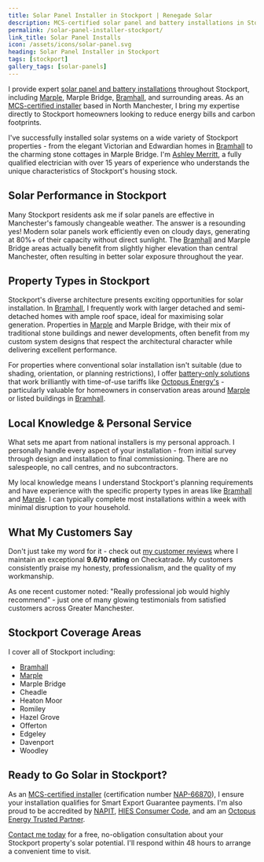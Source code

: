 ```yaml
---
title: Solar Panel Installer in Stockport | Renegade Solar
description: MCS-certified solar panel and battery installations in Stockport, including Marple Bridge and Bramhall, from Renegade Solar - a trusted local installer with 9.6/10 Checkatrade rating.
permalink: /solar-panel-installer-stockport/
link_title: Solar Panel Installs
icon: /assets/icons/solar-panel.svg
heading: Solar Panel Installer in Stockport
tags: [stockport]
gallery_tags: [solar-panels]
---
```


I provide expert [solar panel and battery installations](/services/solar-and-battery-installations/) throughout Stockport, including [Marple](/solar-panel-installer-marple/), Marple Bridge, [Bramhall](/solar-panel-installer-bramhall/), and surrounding areas. As an [MCS-certified installer](/accreditations/mcs-certified/) based in North Manchester, I bring my expertise directly to Stockport homeowners looking to reduce energy bills and carbon footprints.

I've successfully installed solar systems on a wide variety of Stockport properties - from the elegant Victorian and Edwardian homes in [Bramhall](/solar-panel-installer-bramhall/) to the charming stone cottages in Marple Bridge. I'm [Ashley Merritt](/about/), a fully qualified electrician with over 15 years of experience who understands the unique characteristics of Stockport's housing stock.

## Solar Performance in Stockport

Many Stockport residents ask me if solar panels are effective in Manchester's famously changeable weather. The answer is a resounding yes! Modern solar panels work efficiently even on cloudy days, generating at 80%+ of their capacity without direct sunlight. The [Bramhall](/solar-panel-installer-bramhall/) and Marple Bridge areas actually benefit from slightly higher elevation than central Manchester, often resulting in better solar exposure throughout the year.

## Property Types in Stockport

Stockport's diverse architecture presents exciting opportunities for solar installation. In [Bramhall](/solar-panel-installer-bramhall/), I frequently work with larger detached and semi-detached homes with ample roof space, ideal for maximising solar generation. Properties in [Marple](/solar-panel-installer-marple/) and Marple Bridge, with their mix of traditional stone buildings and newer developments, often benefit from my custom system designs that respect the architectural character while delivering excellent performance.

For properties where conventional solar installation isn't suitable (due to shading, orientation, or planning restrictions), I offer [battery-only solutions](/services/home-battery-installations/) that work brilliantly with time-of-use tariffs like [Octopus Energy's](https://octopus.energy/tariffs/) - particularly valuable for homeowners in conservation areas around [Marple](/solar-panel-installer-marple/) or listed buildings in [Bramhall](/solar-panel-installer-bramhall/).

## Local Knowledge & Personal Service

What sets me apart from national installers is my personal approach. I personally handle every aspect of your installation - from initial survey through design and installation to final commissioning. There are no salespeople, no call centres, and no subcontractors.

My local knowledge means I understand Stockport's planning requirements and have experience with the specific property types in areas like [Bramhall](/solar-panel-installer-bramhall/) and [Marple](/solar-panel-installer-marple/). I can typically complete most installations within a week with minimal disruption to your household.

## What My Customers Say

Don't just take my word for it - check out [my customer reviews](/reviews/) where I maintain an exceptional **9.6/10 rating** on Checkatrade. My customers consistently praise my honesty, professionalism, and the quality of my workmanship.

As one recent customer noted: "Really professional job would highly recommend" - just one of many glowing testimonials from satisfied customers across Greater Manchester.

## Stockport Coverage Areas

I cover all of Stockport including:

- [Bramhall](/solar-panel-installer-bramhall/)
- [Marple](/solar-panel-installer-marple/)
- Marple Bridge
- Cheadle
- Heaton Moor
- Romiley
- Hazel Grove
- Offerton
- Edgeley
- Davenport
- Woodley

## Ready to Go Solar in Stockport?

As an [MCS-certified installer](/accreditations/mcs-certified/) (certification number [NAP-66870](https://mcscertified.com/find-an-installer/)), I ensure your installation qualifies for Smart Export Guarantee payments. I'm also proud to be accredited by [NAPIT](/accreditations/napit/), [HIES Consumer Code](/accreditations/hies-consumer-code/), and am an [Octopus Energy Trusted Partner](/accreditations/octopus-trusted-partner/).

[Contact me today](/contact/) for a free, no-obligation consultation about your Stockport property's solar potential. I'll respond within 48 hours to arrange a convenient time to visit.
